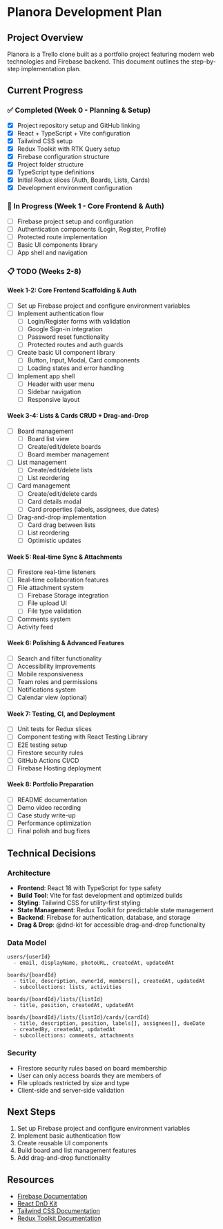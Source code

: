# Planora Development Plan

## Project Overview

Planora is a Trello clone built as a portfolio project featuring modern web technologies and Firebase backend. This document outlines the step-by-step implementation plan.

## Current Progress

### ✅ Completed (Week 0 - Planning & Setup)
- [x] Project repository setup and GitHub linking
- [x] React + TypeScript + Vite configuration
- [x] Tailwind CSS setup
- [x] Redux Toolkit with RTK Query setup
- [x] Firebase configuration structure
- [x] Project folder structure
- [x] TypeScript type definitions
- [x] Initial Redux slices (Auth, Boards, Lists, Cards)
- [x] Development environment configuration

### 🔄 In Progress (Week 1 - Core Frontend & Auth)
- [ ] Firebase project setup and configuration
- [ ] Authentication components (Login, Register, Profile)
- [ ] Protected route implementation
- [ ] Basic UI components library
- [ ] App shell and navigation

### 📋 TODO (Weeks 2-8)

#### Week 1-2: Core Frontend Scaffolding & Auth
- [ ] Set up Firebase project and configure environment variables
- [ ] Implement authentication flow
  - [ ] Login/Register forms with validation
  - [ ] Google Sign-in integration
  - [ ] Password reset functionality
  - [ ] Protected routes and auth guards
- [ ] Create basic UI component library
  - [ ] Button, Input, Modal, Card components
  - [ ] Loading states and error handling
- [ ] Implement app shell
  - [ ] Header with user menu
  - [ ] Sidebar navigation
  - [ ] Responsive layout

#### Week 3-4: Lists & Cards CRUD + Drag-and-Drop
- [ ] Board management
  - [ ] Board list view
  - [ ] Create/edit/delete boards
  - [ ] Board member management
- [ ] List management
  - [ ] Create/edit/delete lists
  - [ ] List reordering
- [ ] Card management
  - [ ] Create/edit/delete cards
  - [ ] Card details modal
  - [ ] Card properties (labels, assignees, due dates)
- [ ] Drag-and-drop implementation
  - [ ] Card drag between lists
  - [ ] List reordering
  - [ ] Optimistic updates

#### Week 5: Real-time Sync & Attachments
- [ ] Firestore real-time listeners
- [ ] Real-time collaboration features
- [ ] File attachment system
  - [ ] Firebase Storage integration
  - [ ] File upload UI
  - [ ] File type validation
- [ ] Comments system
- [ ] Activity feed

#### Week 6: Polishing & Advanced Features
- [ ] Search and filter functionality
- [ ] Accessibility improvements
- [ ] Mobile responsiveness
- [ ] Team roles and permissions
- [ ] Notifications system
- [ ] Calendar view (optional)

#### Week 7: Testing, CI, and Deployment
- [ ] Unit tests for Redux slices
- [ ] Component testing with React Testing Library
- [ ] E2E testing setup
- [ ] Firestore security rules
- [ ] GitHub Actions CI/CD
- [ ] Firebase Hosting deployment

#### Week 8: Portfolio Preparation
- [ ] README documentation
- [ ] Demo video recording
- [ ] Case study write-up
- [ ] Performance optimization
- [ ] Final polish and bug fixes

## Technical Decisions

### Architecture
- **Frontend**: React 18 with TypeScript for type safety
- **Build Tool**: Vite for fast development and optimized builds
- **Styling**: Tailwind CSS for utility-first styling
- **State Management**: Redux Toolkit for predictable state management
- **Backend**: Firebase for authentication, database, and storage
- **Drag & Drop**: @dnd-kit for accessible drag-and-drop functionality

### Data Model
```
users/{userId}
  - email, displayName, photoURL, createdAt, updatedAt

boards/{boardId}
  - title, description, ownerId, members[], createdAt, updatedAt
  - subcollections: lists, activities

boards/{boardId}/lists/{listId}
  - title, position, createdAt, updatedAt
  
boards/{boardId}/lists/{listId}/cards/{cardId}
  - title, description, position, labels[], assignees[], dueDate
  - createdBy, createdAt, updatedAt
  - subcollections: comments, attachments
```

### Security
- Firestore security rules based on board membership
- User can only access boards they are members of
- File uploads restricted by size and type
- Client-side and server-side validation

## Next Steps

1. Set up Firebase project and configure environment variables
2. Implement basic authentication flow
3. Create reusable UI components
4. Build board and list management features
5. Add drag-and-drop functionality

## Resources

- [Firebase Documentation](https://firebase.google.com/docs)
- [React DnD Kit](https://dndkit.com/)
- [Tailwind CSS Documentation](https://tailwindcss.com/docs)
- [Redux Toolkit Documentation](https://redux-toolkit.js.org/)
